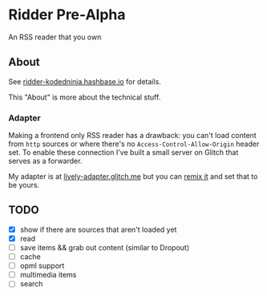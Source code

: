 # Ridder Pre-Alpha
An RSS reader that you own

## About
See [ridder-kodedninja.hashbase.io](https://ridder-kodedninja.hashbase.io) for details.

This "About" is more about the technical stuff.

### Adapter
Making a frontend only RSS reader has a drawback: you can't load content from ```http``` sources or where there's no ```Access-Control-Allow-Origin``` header set. To enable these connection I've built a small server on Glitch that serves as a forwarder.

My adapter is at [lively-adapter.glitch.me](https://lively-adapter.glitch.me) but you can [remix it](https://glitch.com/edit/#!/lively-adapter) and set that to be yours.

## TODO
- [x] show if there are sources that aren't loaded yet
- [x] read
- [ ] save items && grab out content (similar to Dropout)
- [ ] cache
- [ ] opml support
- [ ] multimedia items
- [ ] search
